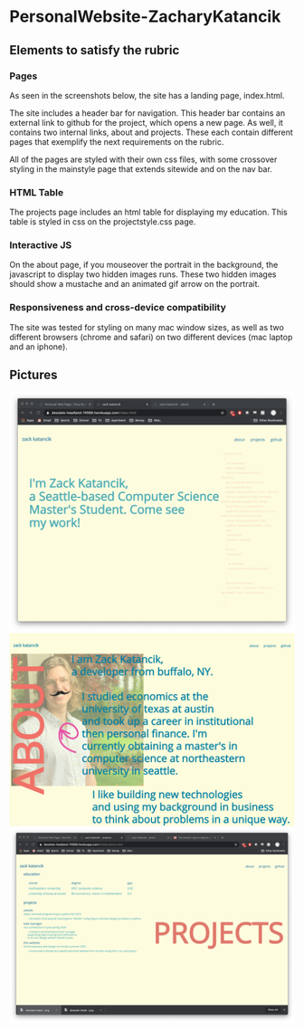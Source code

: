 # PersonalWebsite-ZacharyKatancik

## Elements to satisfy the rubric

### Pages
As seen in the screenshots below, the site has a landing page, index.html. 

The site includes a header bar for navigation. This header bar contains an external link to github for the project, which opens a new page. As well, it contains two internal links, about and projects. These each contain different pages that exemplify the next requirements on the rubric.

All of the pages are styled with their own css files, with some crossover styling in the mainstyle page that extends sitewide and on the nav bar.

### HTML Table
The projects page includes an html table for displaying my education. This table is styled in css on the projectstyle.css page.

### Interactive JS
On the about page, if you mouseover the portrait in the background, the javascript to display two hidden images runs. These two hidden images should show a mustache and an animated gif arrow on the portrait. 

### Responsiveness and cross-device compatibility
The site was tested for styling on many mac window sizes, as well as two different browsers (chrome and safari) on two different devices (mac laptop and an iphone).

## Pictures
![master](/readme_images/homepage.png)
![master](/readme_images/about.png)
![master](/readme_images/projects.png)